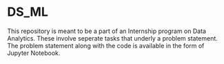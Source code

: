 # DS_ML
This repository is meant to be a part of an Internship program on Data Analytics.
 These involve seperate tasks that underly a problem statement. 
 The problem statement along with the code is available in the form of Jupyter Notebook.
